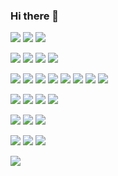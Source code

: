 ### Hi there 👋

<!--
**Yinger/Yinger** is a ✨ _special_ ✨ repository because its `README.md` (this file) appears on your GitHub profile.

Here are some ideas to get you started:

- 🔭 I’m currently working on ...
- 🌱 I’m currently learning ...
- 👯 I’m looking to collaborate on ...
- 🤔 I’m looking for help with ...
- 💬 Ask me about ...
- 📫 How to reach me: ...
- 😄 Pronouns: ...
- ⚡ Fun fact: ...

[![](https://img.shields.io/badge/macOS-292e33?style=flat-square&logo=apple&logoColor=ffffff)]()
[![](https://img.shields.io/badge/linux-292e33?style=flat-square&logo=linux&logoColor=ffffff)](https://www.linux.org/)

[![](https://img.shields.io/badge/-Node.js-43853d?style=flat-square&logo=node.js&logoColor=ffffff)](https://nodejs.org/)
[![](https://img.shields.io/badge/-Nginx-269539?style=flat-square&logo=nginx&logoColor=ffffff)](https://nginx.org/)
[![](https://img.shields.io/badge/-Docker-2496ed?style=flat-square&logo=Docker&logoColor=ffffff)](https://www.docker.com/)
[![](https://img.shields.io/badge/-Kubernetes-326ce5?style=flat-square&logo=Kubernetes&logoColor=ffffff)](https://kubernetes.io/)
[![](https://img.shields.io/badge/-Swagger-85ea2d?style=flat-square&logo=Swagger&logoColor=000000)](https://swagger.io/)

[![Top Langs](https://github-readme-stats.vercel.app/api/top-langs/?username=Yinger&layout=compact)](https://github.com/anuraghazra/github-readme-stats)


- 🔭 I'm a software engineer
- 👯 The main technology stack is: .Net(NetCore)
- 🌱 I’m currently learning Linux,Tensorflow2.x and Rust
- 📫 How to reach me: melody.crazycoding@gmail.com

[![Top Langs](https://github-readme-stats.vercel.app/api/top-langs/?username=Yinger&layout=compact)](https://github.com/anuraghazra/github-readme-stats)
-->

[![](https://img.shields.io/badge/Windows-2376bc?style=flat-square&logo=windows&logoColor=ffffff)](https://www.microsoft.com/windows/get-windows-10)
[![](https://img.shields.io/badge/Linux-fcc624?style=flat-square&logo=linux&logoColor=000000)](#)
[![](https://img.shields.io/badge/Mac-000000?style=flat-square&logo=MacOS&logoColor=ffffff)](#)

[![](https://img.shields.io/badge/Visual%20Studio-5c2d91?style=flat-square&logo=visual-studio&logoColor=ffffff)](https://code.visualstudio.com/)
[![](https://img.shields.io/badge/Visual%20Studio%20Code-007acc?style=flat-square&logo=visual-studio-code&logoColor=ffffff)](https://code.visualstudio.com/)
[![](https://img.shields.io/badge/-Jupyter-f37626?style=flat-square&logo=Jupyter&logoColor=ffffff)](https://jupyter.org/)
[![](https://img.shields.io/badge/Vim-019733?style=flat-square&logo=vim&logoColor=ffffff)](#)

[![](https://img.shields.io/badge/CSharp-239120?style=flat-square&logo=c%20sharp&logoColor=ffffff)](#)
[![](https://img.shields.io/badge/-Core-5c2d91?style=flat-square&logo=dot-net&logoColor=ffffff)](https://dotnet.microsoft.com/)
[![](https://img.shields.io/badge/-TypeScript-007acc?style=flat-square&logo=TypeScript&logoColor=ffffff)](https://www.typescriptlang.org/)
[![](https://img.shields.io/badge/-React-61dafb?style=flat-square&logo=react&logoColor=ffffff)](https://reactjs.org/)
[![](https://img.shields.io/badge/Node.js-339933?style=flat-square&logo=node-dot-js&logoColor=ffffff)](#)
[![](https://img.shields.io/badge/-Python-3776ab?style=flat-square&logo=Python&logoColor=ffffff)](https://www.python.org/)
[![](https://img.shields.io/badge/Golang-15a9c8?style=flat-square&logo=Go&logoColor=ffffff)](#)
[![](https://img.shields.io/badge/Bash-4eaa25?style=flat-square&logo=gnu%20bash&logoColor=ffffff)](#)

[![](https://img.shields.io/badge/SqlServer-cc2927?style=flat-square&logo=microsoft%20sql%20server&logoColor=ffffff)](#)
[![](https://img.shields.io/badge/SQLite-003b57?style=flat-square&logo=sqlite&logoColor=ffffff)](#)
[![](https://img.shields.io/badge/MongoDB-47a248?style=flat-square&logo=mongodb&logoColor=ffffff)](https://www.mongodb.com/)
[![](https://img.shields.io/badge/Redis-dc382d?style=flat-square&logo=redis&logoColor=ffffff)](#)

[![](https://img.shields.io/badge/Docker-2376bc?style=flat-square&logo=docker&logoColor=ffffff)](#)
[![](https://img.shields.io/badge/Nginx-009639?style=flat-square&logo=nginx&logoColor=ffffff)](https://www.nginx.com/)
[![](https://img.shields.io/badge/Consul-bd1e69?style=flat-square&logo=consul&logoColor=ffffff)](https://www.consul.io/)

[![](https://img.shields.io/badge/Cypress-17202c?style=flat-square&logo=cypress&logoColor=ffffff)](#)
[![](https://img.shields.io/badge/Locust-006643?style=flat-square&logo=locust&logoColor=ffffff)](#)
[![](https://img.shields.io/badge/Swagger-85ea2d?style=flat-square&logo=swagger&logoColor=ffffff)](#)

[![](https://img.shields.io/badge/-TensorFlow-ff6f00?style=flat-square&logo=TensorFlow&logoColor=ffffff)](https://www.tensorflow.org/)


